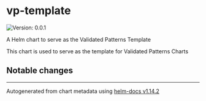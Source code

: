 # vp-template

![Version: 0.0.1](https://img.shields.io/badge/Version-0.0.1-informational?style=flat-square)

A Helm chart to serve as the Validated Patterns Template

This chart is used to serve as the template for Validated Patterns Charts

## Notable changes

---

Autogenerated from chart metadata using [helm-docs v1.14.2](https://github.com/norwoodj/helm-docs/releases/v1.14.2)
